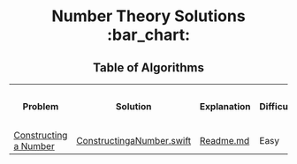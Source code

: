 <h1 align="center">Number Theory Solutions :bar_chart:</h1>
<h2 align="center">Table of Algorithms</h2>
<table style="width:100%">
  <tr>
    <th><p align="center">Problem</p></th>
    <th><p align="center">Solution</p></th>
    <th><p align="center">Explanation</p></th>
    <th><p align="center">Difficulty</p></th>
    <th><p align="center">Date Submitted</p></th>
  </tr>
  <tr>
    <td><a align="center" href="https://www.hackerrank.com/challenges/constructing-a-number">Constructing a Number</a></td>
    <td><a align="center" href="Constructing%20a%20Number/ConstructingaNumber.swift">ConstructingaNumber.swift</a></td>
    <td><a align="center" href="">Readme.md</a></td>
    <td>Easy</td>
    <td>Oct 23, 2020</td>
  </tr>
</table>
